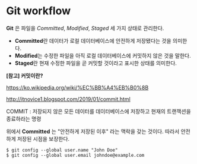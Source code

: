 # Git workflow 



**Git** 은 파일을 *Committed*, *Modified*, *Staged* 세 가지 상태로 관리한다.  

- **Committed**란 데이터가 로컬 데이터베이스에 안전하게 저장됐다는 것을 의미한다.
- **Modified**는 수정한 파일을 아직 로컬 데이터베이스에 커밋하지 않은 것을 말한다.
- **Staged**란 현재 수정한 파일을 곧 커밋할 것이라고 표시한 상태를 의미한다.



**[참고] 커밋이란?** 

https://ko.wikipedia.org/wiki/%EC%BB%A4%EB%B0%8B

http://itnovice1.blogspot.com/2019/01/commit.html

COMMIT : 저장되지 않은 모든 데이터를 데이터베이스에 저장하고 현재의 트랜잭션을 종료하라는 명령

위에서 **Committed** 는 "안전하게 저장된 이후" 라는 맥락을 갖는 것이다. 따라서 안전하게 저장된 시점을 보장한다. 

```console
$ git config --global user.name "John Doe"
$ git config --global user.email johndoe@example.com
```
